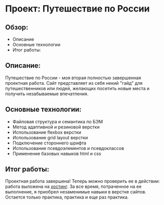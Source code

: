 # Проект: Путешествие по России
## Обзор:
* Описание
* Основные технологии
* Итог работы:

## Описание:
Путешествие по России - моя вторая полностью завершенная проектная работа. Сайт представляет из себя некий "гайд" для путешественников или людей, желающих посетить новые места и получить незабываемые впечатления.

## Основные технологии:
* Файловая структура и семантика по БЭМ
* Метод адаптивной и резиновой верстки
* Использование flexbox верстки
* Использование grid layout верстки
* Подключение стороннего шрифта
* Использование псевдоэлементов и псевдоклассов
* Применение базовых навыков html и css

## Итог работы:
Проектная работа завершена! Теперь можно проверить ее в действии: работа выложена на [хостинг](https://dmitrybotyan.github.io/russian-travel/). За все время, потраченное на ее выполнение, я приобрел незаменимые навыки в верстке сайтов. Остается только практика, практика и еще раз практика.
